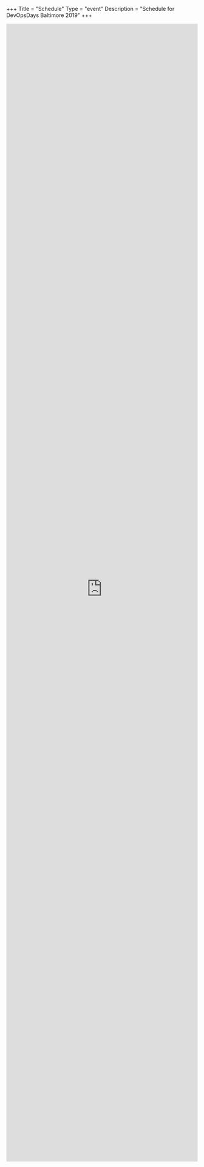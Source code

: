 +++
Title = "Schedule"
Type = "event"
Description = "Schedule for DevOpsDays Baltimore 2019"
+++

<iframe src="https://devopsdaysbaltimore2019.busyconf.com/schedule" frameborder="0" height="3000" width="100%" vspace="0" hspace="0" marginheight="5" marginwidth="5" scrolling="auto" allowtransparency="true"></iframe>
